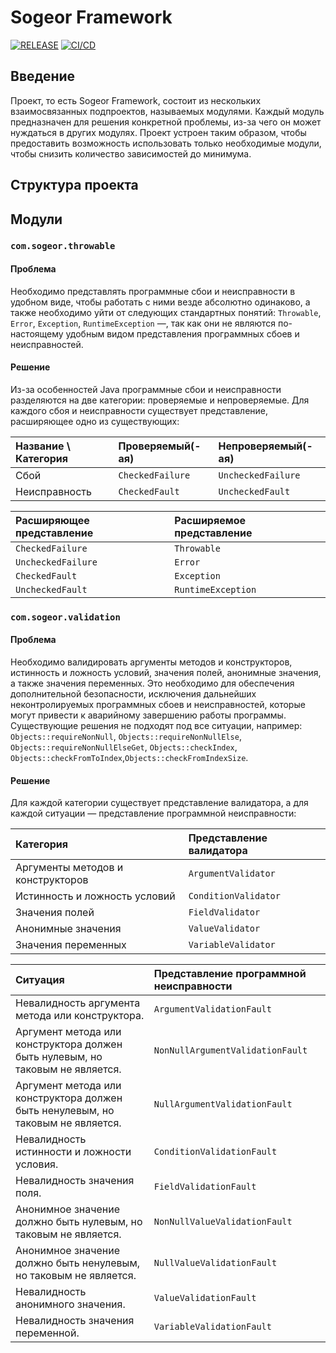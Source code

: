 # Sogeor Framework

[![RELEASE](https://img.shields.io/github/v/release/sogeor/framework?style=for-the-badge)](https://github.com/sogeor/framework/releases/latest)
[![CI/CD](https://img.shields.io/github/actions/workflow/status/sogeor/framework/master.yml?style=for-the-badge&label=CI%2FCD)](https://github.com/sogeor/framework/actions/workflows/master.yml)

## Введение

Проект, то есть Sogeor Framework, состоит из нескольких взаимосвязанных подпроектов, называемых модулями. Каждый модуль
предназначен для решения конкретной проблемы, из-за чего он может нуждаться в других модулях. Проект устроен таким
образом, чтобы предоставить возможность использовать только необходимые модули, чтобы снизить количество зависимостей до
минимума.

## Структура проекта

## Модули

### `com.sogeor.throwable`

#### Проблема

Необходимо представлять программные сбои и неисправности в удобном виде, чтобы работать с ними везде абсолютно
одинаково, а также необходимо уйти от следующих стандартных понятий: `Throwable`, `Error`, `Exception`,
`RuntimeException` —, так как они не являются по-настоящему удобным видом представления программных сбоев и
неисправностей.

#### Решение

Из-за особенностей Java программные сбои и неисправности разделяются на две категории: проверяемые и непроверяемые. Для
каждого сбоя и неисправности существует представление, расширяющее одно из существующих:

| Название \ Категория | Проверяемый(-ая) | Непроверяемый(-ая) |
|:---------------------|:-----------------|:-------------------|
| Сбой                 | `CheckedFailure` | `UncheckedFailure` |
| Неисправность        | `CheckedFault`   | `UncheckedFault`   |

| Расширяющее представление | Расширяемое представление |
|:--------------------------|:--------------------------|
| `CheckedFailure`          | `Throwable`               |
| `UncheckedFailure`        | `Error`                   |
| `CheckedFault`            | `Exception`               |
| `UncheckedFault`          | `RuntimeException`        |

### `com.sogeor.validation`

#### Проблема

Необходимо валидировать аргументы методов и конструкторов, истинность и ложность условий, значения полей, анонимные
значения, а также значения переменных. Это необходимо для обеспечения дополнительной безопасности, исключения дальнейших
неконтролируемых программных сбоев и неисправностей, которые могут привести к аварийному завершению работы программы.
Существующие решения не подходят под все ситуации, например: `Objects::requireNonNull`, `Objects::requireNonNullElse`,
`Objects::requireNonNullElseGet`, `Objects::checkIndex`, `Objects::checkFromToIndex`,`Objects::checkFromIndexSize`.

#### Решение

Для каждой категории существует представление валидатора, а для каждой ситуации — представление программной
неисправности:

| Категория                         | Представление валидатора |
|:----------------------------------|:-------------------------|
| Аргументы методов и конструкторов | `ArgumentValidator`      |
| Истинность и ложность условий     | `ConditionValidator`     |
| Значения полей                    | `FieldValidator`         |
| Анонимные значения                | `ValueValidator`         |
| Значения переменных               | `VariableValidator`      |

| Ситуация                                                                        | Представление программной неисправности |
|:--------------------------------------------------------------------------------|:----------------------------------------|
| Невалидность аргумента метода или конструктора.                                 | `ArgumentValidationFault`               |
| Аргумент метода или конструктора должен быть нулевым, но таковым не является.   | `NonNullArgumentValidationFault`        |
| Аргумент метода или конструктора должен быть ненулевым, но таковым не является. | `NullArgumentValidationFault`           |
| Невалидность истинности и ложности условия.                                     | `ConditionValidationFault`              |
| Невалидность значения поля.                                                     | `FieldValidationFault`                  |
| Анонимное значение должно быть нулевым, но таковым не является.                 | `NonNullValueValidationFault`           |
| Анонимное значение должно быть ненулевым, но таковым не является.               | `NullValueValidationFault`              |
| Невалидность анонимного значения.                                               | `ValueValidationFault`                  |
| Невалидность значения переменной.                                               | `VariableValidationFault`               |
